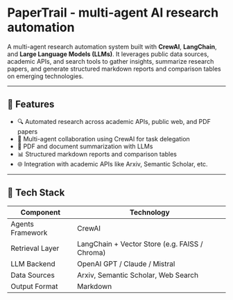 # PaperTrail - multi-agent AI research automation

A multi-agent research automation system built with **CrewAI**, **LangChain**, and **Large Language Models (LLMs)**. It leverages public data sources, academic APIs, and search tools to gather insights, summarize research papers, and generate structured markdown reports and comparison tables on emerging technologies.

---

## 🚀 Features

- 🔍 Automated research across academic APIs, public web, and PDF papers
- 🧠 Multi-agent collaboration using CrewAI for task delegation
- 📄 PDF and document summarization with LLMs
- 📊 Structured markdown reports and comparison tables
- 🌐 Integration with academic APIs like Arxiv, Semantic Scholar, etc.

---

## 🧰 Tech Stack

| Component         | Technology                     |
|------------------|---------------------------------|
| Agents Framework | CrewAI                          |
| Retrieval Layer  | LangChain + Vector Store (e.g. FAISS / Chroma) |
| LLM Backend      | OpenAI GPT / Claude / Mistral   |
| Data Sources     | Arxiv, Semantic Scholar, Web Search |
| Output Format    | Markdown                        |
